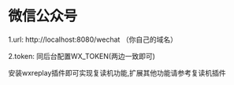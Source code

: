 # 微信公众号

1.url: http://localhost:8080/wechat （你自己的域名）

2.token: 同后台配置WX_TOKEN(两边一致即可)

安装wxreplay插件即可实现复读机功能,扩展其他功能请参考复读机插件